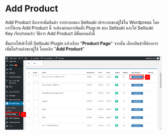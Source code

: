 # Add Product

Add Product คือการเพิ่มสินค้า จากระบบของ Sellsuki เข้าระบบของผู้ใช้ใน Wordpress โดยการใช้งาน Add Product นี้ จะต้องผ่านการติดตั้ง Plug-in ของ Sellsuki และใส่ Sellsuki Key เรียบร้อยแล้ว วิธีการ Add Product มีขั้นตอนดังนี้



ขั้นแรกให้เข้าไปที่ Sellsuki Plugin แล้วเลือก "**Product Page**" จากนั้น เลือกสินค้าที่ต้องการเพิ่มในร้านค้าของผู้ใช้ โดยคลิก "**Add Product**"

![](/assets/import12.png)

